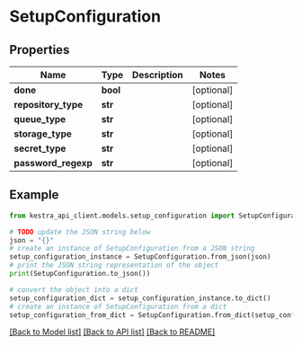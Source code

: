 # SetupConfiguration


## Properties

Name | Type | Description | Notes
------------ | ------------- | ------------- | -------------
**done** | **bool** |  | [optional] 
**repository_type** | **str** |  | [optional] 
**queue_type** | **str** |  | [optional] 
**storage_type** | **str** |  | [optional] 
**secret_type** | **str** |  | [optional] 
**password_regexp** | **str** |  | [optional] 

## Example

```python
from kestra_api_client.models.setup_configuration import SetupConfiguration

# TODO update the JSON string below
json = "{}"
# create an instance of SetupConfiguration from a JSON string
setup_configuration_instance = SetupConfiguration.from_json(json)
# print the JSON string representation of the object
print(SetupConfiguration.to_json())

# convert the object into a dict
setup_configuration_dict = setup_configuration_instance.to_dict()
# create an instance of SetupConfiguration from a dict
setup_configuration_from_dict = SetupConfiguration.from_dict(setup_configuration_dict)
```
[[Back to Model list]](../README.md#documentation-for-models) [[Back to API list]](../README.md#documentation-for-api-endpoints) [[Back to README]](../README.md)


